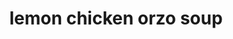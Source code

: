 ---
servings: 6 servings
notes:
directions: |-
  * Season the chicken all over with salt and pepper
  * Heat the oil in a pot over medium-high heat
  * Add the chicken to the pot and cook until deeply golden browned, flipping once halfway through, about 15 minutes total
  * Transfer the chicken to a cutting board and let cool
  * Reduce the heat to low
  * Add the garlic and shake the pan to gently cook for 3 minutes, don’t let the garlic brown it should just become fragrant and soften slightly
  * Pour in the chicken stock, let simmer for 15 minutes
  * Remove the garlic from the chicken stock and add to the bowl of a blender or food processor along with the eggs and lemon juice
  * Process to combine. continue to run the blender or food processor while slowly streaming in one cup of the hot stock until fully combined and smooth. set aside.
  * Bring the chicken stock in the pot to a boil
  * Add in the orzo, stir, and cook for 7 minutes. reduce heat to low.
  * Add the egg mixture to the soup and continue to cook over low heat until thickened, about 3 minutes.
  * Meanwhile, shred the chicken
  * Add the shredded chicken back to the soup
  * Season with dill, salt, and pepper, to taste. garnish with additional dill and lemon slices, if desired, and serve with crusty bread.
ingredients: |-
  * 1 pound boneless skinless chicken thighs
  * kosher salt and black pepper
  * 2 tablespoons oil
  * 20 cloves garlic, peeled
  * 6 cups chicken stock
  * 2/3 cup dry orzo
  * 3 eggs
  * juice of 1 large lemon, plus lemon slices to garnish
  * fresh chopped dill
  * crusty bread, to serve
rating: 5
ease: intermediate
category: main course
subcategory: ['soup/stew', 'chicken']
href: 'https://hostthetoast.com/lemon-garlic-chicken-orzo-soup/'
totalTime: 1 hour 5 minutes
cookTime: 45 minutes
prepTime: 20 minutes
title: lemon chicken orzo soup
path: /lemon-chicken-orzo-soup
---